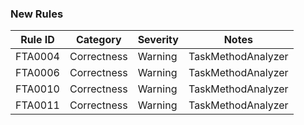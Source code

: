 ### New Rules

 Rule ID | Category    | Severity | Notes              
---------|-------------|----------|--------------------
 FTA0004 | Correctness | Warning  | TaskMethodAnalyzer 
 FTA0006 | Correctness | Warning  | TaskMethodAnalyzer 
 FTA0010 | Correctness | Warning  | TaskMethodAnalyzer 
 FTA0011 | Correctness | Warning  | TaskMethodAnalyzer 
